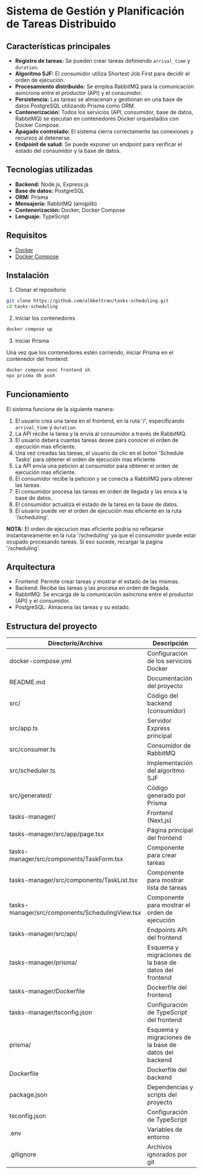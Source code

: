 # Sistema de Gestión y Planificación de Tareas Distribuido

## Características principales

- **Registro de tareas:** Se pueden crear tareas definiendo `arrival_time` y `duration`.
- **Algoritmo SJF:** El consumidor utiliza Shortest Job First para decidir el orden de ejecución.
- **Procesamiento distribuido:** Se emplea RabbitMQ para la comunicación asíncrona entre el productor (API) y el consumidor.
- **Persistencia:** Las tareas se almacenan y gestionan en una base de datos PostgreSQL utilizando Prisma como ORM.
- **Contenerización:** Todos los servicios (API, consumidor, base de datos, RabbitMQ) se ejecutan en contenedores Docker orquestados con Docker Compose.
- **Apagado controlado:** El sistema cierra correctamente las conexiones y recursos al detenerse.
- **Endpoint de salud:** Se puede exponer un endpoint para verificar el estado del consumidor y la base de datos.

## Tecnologías utilizadas

- **Backend:** Node.js, Express.js
- **Base de datos:** PostgreSQL
- **ORM:** Prisma
- **Mensajería:** RabbitMQ (amqplib)
- **Contenerización:** Docker, Docker Compose
- **Lenguaje:** TypeScript

## Requisitos

- [Docker](https://docs.docker.com/get-docker/)
- [Docker Compose](https://docs.docker.com/compose/)

## Instalación

1. Clonar el repositorio

```bash
git clone https://github.com/albbeltran/tasks-scheduling.git
cd tasks-scheduling
```

2. Iniciar los contenedores

```bash
docker compose up
```

3. Iniciar Prisma

Una vez que los contenedores estén corriendo, iniciar Prisma en el contenedor del frontend:
```bash
docker compose exec frontend sh
npx prisma db push
```

## Funcionamiento

El sistema funciona de la siguiente manera:

1. El usuario crea una tarea en el frontend, en la ruta '/', especificando `arrival_time` y `duration`.
2. La API recibe la tarea y la envía al consumidor a través de RabbitMQ.
3. El usuario debera cuantas tareas desee para conocer el orden de ejecución mas eficiente.
4. Una vez creadas las tareas, el usuario da clic en el boton 'Schedule Tasks' para obtener el orden de ejecución mas eficiente.
5. La API envia una peticion al consumidor para obtener el orden de ejecución mas eficiente.
6. El consumidor recibe la peticion y se conecta a RabbitMQ para obtener las tareas.
7. El consumidor procesa las tareas en orden de llegada y las envia a la base de datos.
8. El consumidor actualiza el estado de la tarea en la base de datos.
9. El usuario puede ver el orden de ejecución mas eficiente en la ruta '/scheduling'.

**NOTA:** El orden de ejecucion mas eficiente podria no reflejarse instantaneamente en la ruta '/scheduling' ya que el consumidor puede estar ocupado procesando tareas.
Si eso sucede, recargar la pagina '/scheduling'.

## Arquitectura

- Frontend: Permite crear tareas y mostrar el estado de las mismas.
- Backend: Recibe las tareas y las procesa en orden de llegada.
- RabbitMQ: Se encarga de la comunicación asíncrona entre el productor (API) y el consumidor.
- PostgreSQL: Almacena las tareas y su estado.

## Estructura del proyecto

| Directorio/Archivo | Descripción |
| --- | --- |
| docker-compose.yml | Configuración de los servicios Docker |
| README.md | Documentación del proyecto |
| src/ | Código del backend (consumidor) |
| src/app.ts | Servidor Express principal |
| src/consumer.ts | Consumidor de RabbitMQ |
| src/scheduler.ts | Implementación del algoritmo SJF |
| src/generated/ | Código generado por Prisma |
| tasks-manager/ | Frontend (Next.js) |
| tasks-manager/src/app/page.tsx | Página principal del frontend |
| tasks-manager/src/components/TaskForm.tsx | Componente para crear tareas |
| tasks-manager/src/components/TaskList.tsx | Componente para mostrar lista de tareas |
| tasks-manager/src/components/SchedulingView.tsx | Componente para mostrar el orden de ejecución |
| tasks-manager/src/api/ | Endpoints API del frontend |
| tasks-manager/prisma/ | Esquema y migraciones de la base de datos del frontend |
| tasks-manager/Dockerfile | Dockerfile del frontend |
| tasks-manager/tsconfig.json | Configuración de TypeScript del frontend |
| prisma/ | Esquema y migraciones de la base de datos del backend |
| Dockerfile | Dockerfile del backend |
| package.json | Dependencias y scripts del proyecto |
| tsconfig.json | Configuración de TypeScript |
| .env | Variables de entorno |
| .gitignore | Archivos ignorados por git |
